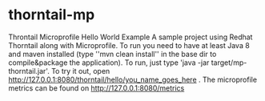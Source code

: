 # thorntail-mp
Throntail Microprofile Hello World Example
A sample project using Redhat Thorntail along with Microprofile. To run you need to have at least Java 8 and maven installed (type ''mvn clean install'' in the base dir to compile&package the application). To run, just type 'java -jar target/mp-thorntail.jar'. To try it out, open http://127.0.0.1:8080/thorntail/hello/you_name_goes_here . The microprofile metrics can be found on http://127.0.0.1:8080/metrics
